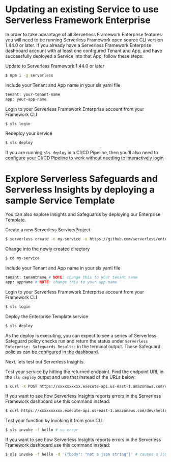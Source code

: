 # Updating an existing Service to use Serverless Framework Enterprise

In order to take advantage of all Serverless Framework Enterprise features you will need to be running Serverless Framework open source CLI version 1.44.0 or later.  If you already have a Serverless Framework Enterprise dashboard account with at least one configured Tenant and App, and have successfully deployed a Service into that App, follow these steps:

Update to Serverless Framework 1.44.0 or later
```sh
$ npm i -g serverless
```

Include your Tenant and App name in your sls yaml file
```sh
tenant: your-tenant-name 
app: your-app-name
```

Login to your Serverless Framework Enterprise account from your Framework CLI
```sh
$ sls login
```

Redeploy your service
```sh
$ sls deploy
```

If you are running `sls deploy` in a CI/CD Pipeline, then you'll also need to [configure your CI/CD Pipeline to work without needing to interactively login](./running-in-cicd.md)

# Explore Serverless Safeguards and Serverless Insights by deploying a sample Service Template

You can also explore Insights and Safeguards by deploying our Enterprise Template.

Create a new Serverless Service/Project
```sh
$ serverless create -n my-service -u https://github.com/serverless/enterprise-template
```

Change into the newly created directory
```sh
$ cd my-service
```

Include your Tenant and App name in your sls yaml file
```sh
tenant: tenantname # NOTE: change this to your tenant name
app: appname # NOTE: change this to your app name
```

Login to your Serverless Framework Enterprise account from your Framework CLI
```sh
$ sls login
```

Deploy the Enterprise Template service
```sh
$ sls deploy
```

As the deploy is executing, you can expect to see a series of Serverless Safeguard policy checks run and return the status under `Serverless Enterprise: Safeguards Results:` in the terminal output. These Safeguard policies can be [configured in the dashboard](./safeguards.md#configuring-policies).

Next, lets test out Serverless Insights.

Test your service by hitting the returned endpoint.  Find the endpoint URL in the `sls deploy` output and use that instead of the URLs below:
```sh
$ curl -X POST https://xxxxxxxxxx.execute-api.us-east-1.amazonaws.com/dev/hello # no error
```

If you want to see how Serverless Insights reports errors in the Serverless Framework dashboard use this command instead:
```sh
$ curl https://xxxxxxxxxx.execute-api.us-east-1.amazonaws.com/dev/hello --data-binary 'not a json string' # causes a JSON parsing error so error Insights will populate
```

Test your function by invoking it from your CLI
```sh
$ sls invoke -f hello # no error
```

If you want to see how Serverless Insights reports errors in the Serverless Framework dashboard use this command instead:
```sh
$ sls invoke -f hello -d '{"body": "not a json string"}' # causes a JSON parsing error so error Insights will populate
```

